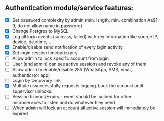 ## Authentication module/service features:

- [x] Set password complexity by admin (min. length, min. combination Aa$1-9, do not allow name in password)
- [x] Change Postgres to MySQL
- [x] Log all login events (success, failed) with key information like source IP, device, datetime,...
- [x] Enable/disable send notification of every login activity
- [x] Set login session timeout/expiry
- [ ] Allow admin to lock specific account from login
- [ ] User (and admin) can see active sessions and revoke any of them
- [ ] Allow admin to enable/disable 2FA (WhatsApp, SMS, email, authenticator app)
- [ ] Login by temporary link
- [x] Multiple unsuccessfully requests logging. Lock the account until supervisor unlocks.
- [ ] Session timeout/Expiry - event should be pushed for other microservices to listen and do whatever they need
- [ ] When admin will lock an account all active session will immediately be expired
